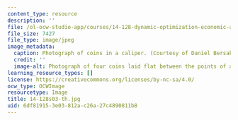 ```yaml
---
content_type: resource
description: ''
file: /ol-ocw-studio-app/courses/14-128-dynamic-optimization-economic-applications-recursive-methods-spring-2003/6df819153e03812ac26a27c4890811b8_14-128s03-th.jpg
file_size: 7427
file_type: image/jpeg
image_metadata:
  caption: Photograph of coins in a caliper. (Courtesy of Daniel Bersak.)
  credit: ''
  image-alt: Photograph of four coins laid flat between the points of a caliper.
learning_resource_types: []
license: https://creativecommons.org/licenses/by-nc-sa/4.0/
ocw_type: OCWImage
resourcetype: Image
title: 14-128s03-th.jpg
uid: 6df81915-3e03-812a-c26a-27c4890811b8
---
```

